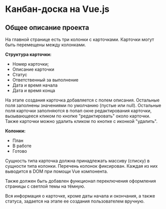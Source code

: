 Канбан-доска на Vue.js
======================

Общее описание проекта
----------------------

На главной странице есть три колонки с карточками. Карточки могут быть перемещены между колонками.

**Структура карточки:**

* Номер карточки;
* Описание карточки
* Статус
* Ответственный за выполнение
* Дата и время начала
* Дата и время конца

На этапе создания карточка добавляется с полем описания. Остальные поля заполнены значениями по умолчанию (пустые или null). Остальные поля карточки заполняются в попап окне редактирования карточки, вызывающееся кликом по кнопке "редактировать" около карточки. Также карточки можно удалить кликом по кнопке с иконкой "удалить".

**Колонки:**

* План
* В работе
* Готово

Сущность типа карточка должна принадлежать массиву (списку) в сущности типа колонки. Перечень колонок фиксирован. Каждая из них выводится в DOM при помощи Vue компонента.

Также должен быть добавлен функционал переключения оформления страницы с светлой темы на тёмную.

Вся информация о карточке, кроме даты начала и окончания, а также статуса, задается на этапе ее создания пользователем вручную. 

